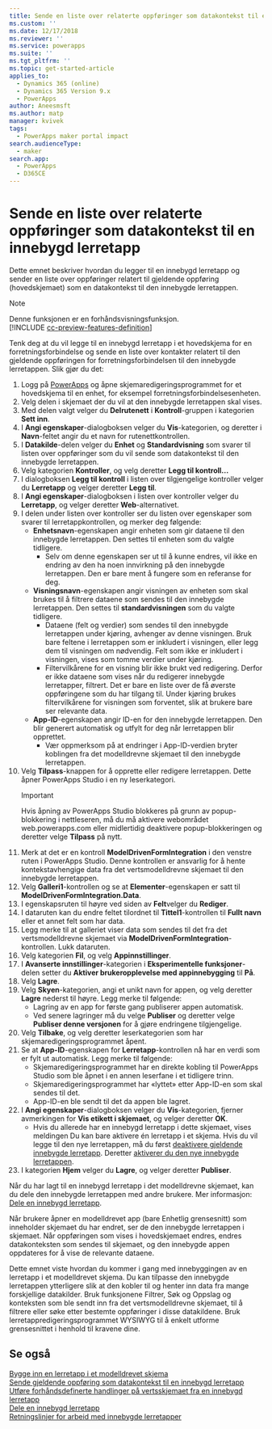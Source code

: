 ```yaml
---
title: Sende en liste over relaterte oppføringer som datakontekst til en innebygd lerretapp | MicrosoftDocs
ms.custom: ''
ms.date: 12/17/2018
ms.reviewer: ''
ms.service: powerapps
ms.suite: ''
ms.tgt_pltfrm: ''
ms.topic: get-started-article
applies_to:
  - Dynamics 365 (online)
  - Dynamics 365 Version 9.x
  - PowerApps
author: Aneesmsft
ms.author: matp
manager: kvivek
tags:
  - PowerApps maker portal impact
search.audienceType:
  - maker
search.app:
  - PowerApps
  - D365CE
---
```


# <a name="pass-a-list-of-related-records-as-data-context-to-an-embedded-canvas-app"></a>Sende en liste over relaterte oppføringer som datakontekst til en innebygd lerretapp

Dette emnet beskriver hvordan du legger til en innebygd lerretapp og sender en liste over oppføringer relatert til gjeldende oppføring (hovedskjemaet) som en datakontekst til den innebygde lerretappen.

> [!NOTE]
> Denne funksjonen er en forhåndsvisningsfunksjon. <br />
> [!INCLUDE [cc-preview-features-definition](../../includes/cc-preview-features-definition.md)]

Tenk deg at du vil legge til en innebygd lerretapp i et hovedskjema for en forretningsforbindelse og sende en liste over kontakter relatert til den gjeldende oppføringen for forretningsforbindelsen til den innebygde lerretappen. Slik gjør du det:

1.  Logg på [PowerApps](https://web.powerapps.com/?utm_source=padocs&utm_medium=linkinadoc&utm_campaign=referralsfromdoc) og åpne skjemaredigeringsprogrammet for et hovedskjema til en enhet, for eksempel forretningsforbindelsesenheten.
2.  Velg delen i skjemaet der du vil at den innebygde lerretappen skal vises.
3.  Med delen valgt velger du **Delrutenett** i **Kontroll**-gruppen i kategorien **Sett inn**.
4.  I **Angi egenskaper**-dialogboksen velger du **Vis**-kategorien, og deretter i **Navn**-feltet angir du et navn for rutenettkontrollen.
5.  I **Datakilde**-delen velger du **Enhet** og **Standardvisning** som svarer til listen over oppføringer som du vil sende som datakontekst til den innebygde lerretappen.
6. Velg kategorien **Kontroller**, og velg deretter **Legg til kontroll...**
7. I dialogboksen **Legg til kontroll** i listen over tilgjengelige kontroller velger du **Lerretapp** og velger deretter **Legg til**.
8. I **Angi egenskaper**-dialogboksen i listen over kontroller velger du **Lerretapp**, og velger deretter **Web**-alternativet.
9. I delen under listen over kontroller ser du listen over egenskaper som svarer til lerretappkontrollen, og merker deg følgende:
     - **Enhetsnavn**-egenskapen angir enheten som gir dataene til den innebygde lerretappen. Den settes til enheten som du valgte tidligere.
         -  Selv om denne egenskapen ser ut til å kunne endres, vil ikke en endring av den ha noen innvirkning på den innebygde lerretappen. Den er bare ment å fungere som en referanse for deg.
     -  **Visningsnavn**-egenskapen angir visningen av enheten som skal brukes til å filtrere dataene som sendes til den innebygde lerretappen. Den settes til **standardvisningen** som du valgte tidligere.
         -  Dataene (felt og verdier) som sendes til den innebygde lerretappen under kjøring, avhenger av denne visningen. Bruk bare feltene i lerretappen som er inkludert i visningen, eller legg dem til visningen om nødvendig. Felt som ikke er inkludert i visningen, vises som tomme verdier under kjøring.
         -  Filtervilkårene for en visning blir ikke brukt ved redigering. Derfor er ikke dataene som vises når du redigerer innebygde lerretapper, filtrert. Det er bare en liste over de få øverste oppføringene som du har tilgang til. Under kjøring brukes filtervilkårene for visningen som forventet, slik at brukere bare ser relevante data.
     -  **App-ID**-egenskapen angir ID-en for den innebygde lerretappen. Den blir generert automatisk og utfylt for deg når lerretappen blir opprettet.
         -  Vær oppmerksom på at endringer i App-ID-verdien bryter koblingen fra det modelldrevne skjemaet til den innebygde lerretappen.
10. Velg **Tilpass**-knappen for å opprette eller redigere lerretappen. Dette åpner PowerApps Studio i en ny leserkategori.
     > [!IMPORTANT]
     > Hvis åpning av PowerApps Studio blokkeres på grunn av popup-blokkering i nettleseren, må du må aktivere webområdet web.powerapps.com eller midlertidig deaktivere popup-blokkeringen og deretter velge **Tilpass** på nytt. 
11. Merk at det er en kontroll **ModelDrivenFormIntegration** i den venstre ruten i PowerApps Studio. Denne kontrollen er ansvarlig for å hente kontekstavhengige data fra det vertsmodelldrevne skjemaet til den innebygde lerretappen. 
12. Velg **Galleri1**-kontrollen og se at **Elementer**-egenskapen er satt til **ModelDrivenFormIntegration.Data**.
13. I egenskapsruten til høyre ved siden av **Felt**velger du **Rediger**.
14. I dataruten kan du endre feltet tilordnet til **Tittel1**-kontrollen til **Fullt navn** eller et annet felt som har data.
15. Legg merke til at galleriet viser data som sendes til det fra det vertsmodelldrevne skjemaet via **ModelDrivenFormIntegration**-kontrollen. Lukk dataruten.
16. Velg kategorien **Fil**, og velg **Appinnstillinger**.
17. I **Avanserte innstillinger**-kategorien i **Eksperimentelle funksjoner**-delen setter du **Aktiver brukeropplevelse med appinnebygging** til **På**.
18. Velg **Lagre**. 
19. Velg **Skyen**-kategorien, angi et unikt navn for appen, og velg deretter **Lagre** nederst til høyre. Legg merke til følgende: 
    -  Lagring av en app for første gang publiserer appen automatisk. 
      -  Ved senere lagringer må du velge **Publiser** og deretter velge **Publiser denne versjonen** for å gjøre endringene tilgjengelige.
20. Velg **Tilbake**, og velg deretter leserkategorien som har skjemaredigeringsprogrammet åpent. 
21. Se at **App-ID**-egenskapen for **Lerretapp**-kontrollen nå har en verdi som er fylt ut automatisk. Legg merke til følgende: 
     -  Skjemaredigeringsprogrammet har en direkte kobling til PowerApps Studio som ble åpnet i en annen leserfane i et tidligere trinn.
     -  Skjemaredigeringsprogrammet har «lyttet» etter App-ID-en som skal sendes til det.
     -  App-ID-en ble sendt til det da appen ble lagret.
22. I **Angi egenskaper**-dialogboksen velger du **Vis**-kategorien, fjerner avmerkingen for **Vis etikett i skjemaet**, og velger deretter **OK**.
     - Hvis du allerede har en innebygd lerretapp i dette skjemaet, vises meldingen Du kan bare aktivere én lerretapp i et skjema. Hvis du vil legge til den nye lerretappen, må du først [deaktivere gjeldende innebygde lerretapp](embedded-canvas-app-guidelines.md#disable-an-embedded-canvas-app). Deretter [aktiverer du den nye innebygde lerretappen](embedded-canvas-app-guidelines.md#enable-an-embedded-canvas-app).
23. I kategorien **Hjem** velger du **Lagre**, og velger deretter **Publiser**.

Når du har lagt til en innebygd lerretapp i det modelldrevne skjemaet, kan du dele den innebygde lerretappen med andre brukere. Mer informasjon: [Dele en innebygd lerretapp](share-embedded-canvas-app.md).

Når brukere åpner en modelldrevet app (bare Enhetlig grensesnitt) som inneholder skjemaet du har endret, ser de den innebygde lerretappen i skjemaet. Når oppføringen som vises i hovedskjemaet endres, endres datakonteksten som sendes til skjemaet, og den innebygde appen oppdateres for å vise de relevante dataene.

Dette emnet viste hvordan du kommer i gang med innebyggingen av en lerretapp i et modelldrevet skjema. Du kan tilpasse den innebygde lerretappen ytterligere slik at den kobler til og henter inn data fra mange forskjellige datakilder. Bruk funksjonene Filtrer, Søk og Oppslag og konteksten som ble sendt inn fra det vertsmodelldrevne skjemaet, til å filtrere eller søke etter bestemte oppføringer i disse datakildene. Bruk lerretappredigeringsprogrammet WYSIWYG til å enkelt utforme grensesnittet i henhold til kravene dine.

## <a name="see-also"></a>Se også
[Bygge inn en lerretapp i et modelldrevet skjema](embed-canvas-app-in-form.md) <br />
[Sende gjeldende oppføring som datakontekst til en innebygd lerretapp](pass-current-embedded-canvas-app.md) <br />
[Utføre forhåndsdefinerte handlinger på vertsskjemaet fra en innebygd lerretapp](embedded-canvas-app-actions.md) <br />
[Dele en innebygd lerretapp](share-embedded-canvas-app.md) <br />
[Retningslinjer for arbeid med innebygde lerretapper](embedded-canvas-app-guidelines.md)
